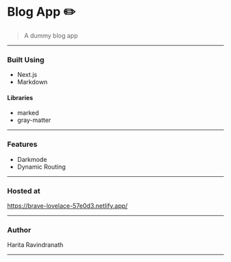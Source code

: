 # Blog App :pencil2:
> A dummy blog app

---
### Built Using
- Next.js
- Markdown

#### Libraries
- marked
- gray-matter

---
### Features
- Darkmode
- Dynamic Routing

---
### Hosted at
https://brave-lovelace-57e0d3.netlify.app/

---
### Author
Harita Ravindranath

---

